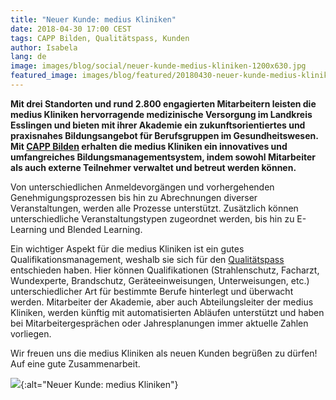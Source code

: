 ```yaml
---
title: "Neuer Kunde: medius Kliniken"
date: 2018-04-30 17:00 CEST
tags: CAPP Bilden, Qualitätspass, Kunden
author: Isabela
lang: de
image: images/blog/social/neuer-kunde-medius-kliniken-1200x630.jpg
featured_image: images/blog/featured/20180430-neuer-kunde-medius-kliniken.jpg
---
```


**Mit drei Standorten und rund 2.800 engagierten Mitarbeitern leisten die medius Kliniken hervorragende medizinische Versorgung im Landkreis Esslingen und bieten mit ihrer Akademie ein zukunftsorientiertes und praxisnahes Bildungsangebot für Berufsgruppen im Gesundheitswesen. Mit [CAPP Bilden](/capp-bilden/) erhalten die medius Kliniken ein innovatives und umfangreiches Bildungsmanagementsystem, indem sowohl Mitarbeiter als auch externe Teilnehmer verwaltet und betreut werden können.**

Von unterschiedlichen Anmeldevorgängen und vorhergehenden Genehmigungsprozessen bis hin zu Abrechnungen diverser Veranstaltungen, werden alle Prozesse unterstützt. Zusätzlich können unterschiedliche Veranstaltungstypen zugeordnet werden, bis hin zu E-Learning und Blended Learning.

Ein wichtiger Aspekt für die medius Kliniken ist ein gutes Qualifikationsmanagement, weshalb sie sich für den [Qualitätspass](/qualitatspass-qualitatsmonitor/) entschieden haben. Hier können Qualifikationen (Strahlenschutz, Facharzt, Wundexperte, Brandschutz, Geräteeinweisungen, Unterweisungen, etc.) unterschiedlicher Art für bestimmte Berufe hinterlegt und überwacht werden. Mitarbeiter der Akademie, aber auch Abteilungsleiter der medius Kliniken, werden künftig mit automatisierten Abläufen unterstützt und haben bei Mitarbeitergesprächen oder Jahresplanungen immer aktuelle Zahlen vorliegen.

Wir freuen uns die medius Kliniken als neuen Kunden begrüßen zu dürfen! Auf eine gute Zusammenarbeit.

![](/images/blog/social/neuer-kunde-medius-kliniken-1200x630.jpg){:alt="Neuer Kunde: medius Kliniken"}
